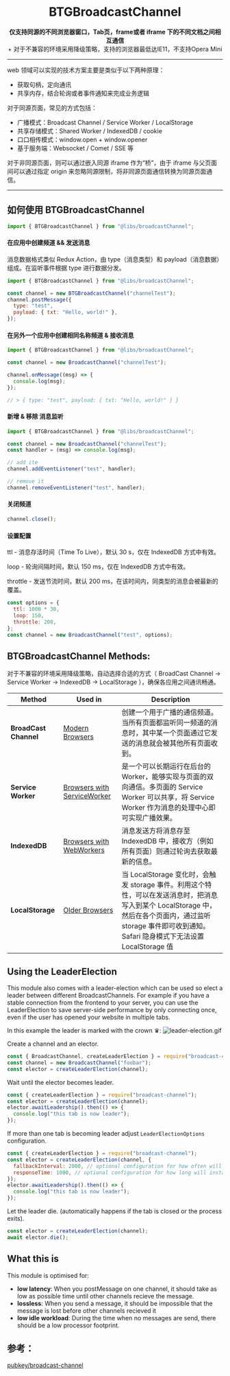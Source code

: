<h1 align="center">BTGBroadcastChannel</h1>
<p align="center">
  <strong>仅支持同源的不同浏览器窗口，Tab页，frame或者 iframe 下的不同文档之间相互通信</strong>
  <br/>
  <span>+ 对于不兼容的环境采用降级策略，支持的浏览器最低达IE11，不支持Opera Mini</span><br />
</p>

---

web 领域可以实现的技术方案主要是类似于以下两种原理：

- 获取句柄，定向通讯
- 共享内存，结合轮询或者事件通知来完成业务逻辑

对于同源页面，常见的方式包括：

- 广播模式：Broadcast Channel / Service Worker / LocalStorage
- 共享存储模式：Shared Worker / IndexedDB / cookie
- 口口相传模式：window.open + window.opener
- 基于服务端：Websocket / Comet / SSE 等

对于非同源页面，则可以通过嵌入同源 iframe 作为“桥”，由于 iframe 与父页面间可以通过指定 origin 来忽略同源限制，将非同源页面通信转换为同源页面通信。

---

## 如何使用 BTGBroadcastChannel

```js
import { BTGBroadcastChannel } from "@libs/broadcastChannel";
```

#### 在应用中创建频道 && 发送消息

消息数据格式类似 Redux Action，由 type（消息类型）和 payload（消息数据）组成。在监听事件根据 type 进行数据分发。

```js
import { BTGBroadcastChannel } from "@libs/broadcastChannel";

const channel = new BTGBroadcastChannel("channelTest");
channel.postMessage({
  type: "test",
  payload: { txt: "Hello, world!" },
});
```

#### 在另外一个应用中创建相同名称频道 & 接收消息

```js
import { BTGBroadcastChannel } from "@libs/broadcastChannel";

const channel = new BroadcastChannel("channelTest");

channel.onMessage((msg) => {
  console.log(msg);
});

// > { type: "test", payload: { txt: "Hello, world!" } }
```

#### 新增 & 移除 消息监听

```js
import { BTGBroadcastChannel } from "@libs/broadcastChannel";

const channel = new BroadcastChannel("channelTest");
const handler = (msg) => console.log(msg);

// add ite
channel.addEventListener("test", handler);

// remove it
channel.removeEventListener("test", handler);
```

#### 关闭频道

```js
channel.close();
```

#### 设置配置

ttl - 消息存活时间（Time To Live），默认 30 s，仅在 IndexedDB 方式中有效。

loop - 轮询间隔时间，默认 150 ms，仅在 IndexedDB 方式中有效。

throttle - 发送节流时间，默认 200 ms，在该时间内，同类型的消息会被最新的覆盖。

```js
const options = {
  ttl: 1000 * 30,
  loop: 150,
  throttle: 200,
};
const channel = new BroadcastChannel("test", options);
```

## BTGBroadcastChannel Methods:

对于不兼容的环境采用降级策略，自动选择合适的方式（ BroadCast Channel -> Service Worker -> IndexedDB -> LocalStorage ），确保各应用之间通讯畅通。

| Method                | Used in                                                                     | Description                                                                                                                                                                                                   |
| --------------------- | --------------------------------------------------------------------------- | ------------------------------------------------------------------------------------------------------------------------------------------------------------------------------------------------------------- |
| **BroadCast Channel** | [Modern Browsers](https://caniuse.com/?search=BroadCast%20Channel)          | 创建一个用于广播的通信频道。当所有页面都监听同一频道的消息时，其中某一个页面通过它发送的消息就会被其他所有页面收到。                                                                                          |
| **Service Worker**    | [Browsers with ServiceWorker](https://caniuse.com/?search=Service%20Worker) | 是一个可以长期运行在后台的 Worker，能够实现与页面的双向通信。多页面的 Service Worker 可以共享，将 Service Worker 作为消息的处理中心即可实现广播效果。                                                         |
| **IndexedDB**         | [Browsers with WebWorkers](https://caniuse.com/?search=IndexedDB)           | 消息发送方将消息存至 IndexedDB 中，接收方（例如所有页面）则通过轮询去获取最新的信息。                                                                                                                         |
| **LocalStorage**      | [Older Browsers](https://caniuse.com/?search=LocalStorage)                  | 当 LocalStorage 变化时，会触发 storage 事件。利用这个特性，可以在发送消息时，把消息写入到某个 LocalStorage 中，然后在各个页面内，通过监听 storage 事件即可收到通知。Safari 隐身模式下无法设置 LocalStorage 值 |

## Using the LeaderElection

This module also comes with a leader-election which can be used so elect a leader between different BroadcastChannels.
For example if you have a stable connection from the frontend to your server, you can use the LeaderElection to save server-side performance by only connecting once, even if the user has opened your website in multiple tabs.

In this example the leader is marked with the crown ♛:
![leader-election.gif](docs/files/leader-election.gif)

Create a channel and an elector.

```js
const { BroadcastChannel, createLeaderElection } = require("broadcast-channel");
const channel = new BroadcastChannel("foobar");
const elector = createLeaderElection(channel);
```

Wait until the elector becomes leader.

```js
const { createLeaderElection } = require("broadcast-channel");
const elector = createLeaderElection(channel);
elector.awaitLeadership().then(() => {
  console.log("this tab is now leader");
});
```

If more than one tab is becoming leader adjust `LeaderElectionOptions` configuration.

```js
const { createLeaderElection } = require("broadcast-channel");
const elector = createLeaderElection(channel, {
  fallbackInterval: 2000, // optional configuration for how often will renegotiation for leader occur
  responseTime: 1000, // optional configuration for how long will instances have to respond
});
elector.awaitLeadership().then(() => {
  console.log("this tab is now leader");
});
```

Let the leader die. (automatically happens if the tab is closed or the process exits).

```js
const elector = createLeaderElection(channel);
await elector.die();
```

## What this is

This module is optimised for:

- **low latency**: When you postMessage on one channel, it should take as low as possible time until other channels recieve the message.
- **lossless**: When you send a message, it should be impossible that the message is lost before other channels recieved it
- **low idle workload**: During the time when no messages are send, there should be a low processor footprint.

## 参考：

[pubkey/broadcast-channel](https://github.com/pubkey/broadcast-channel)

